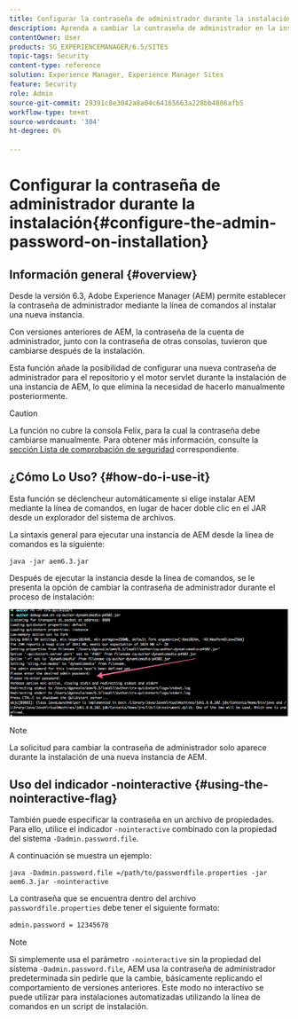 ```yaml
---
title: Configurar la contraseña de administrador durante la instalación
description: Aprenda a cambiar la contraseña de administrador en la instalación de Adobe Experience Manager.
contentOwner: User
products: SG_EXPERIENCEMANAGER/6.5/SITES
topic-tags: Security
content-type: reference
solution: Experience Manager, Experience Manager Sites
feature: Security
role: Admin
source-git-commit: 29391c8e3042a8a04c64165663a228bb4886afb5
workflow-type: tm+mt
source-wordcount: '304'
ht-degree: 0%

---
```


# Configurar la contraseña de administrador durante la instalación{#configure-the-admin-password-on-installation}

## Información general {#overview}

Desde la versión 6.3, Adobe Experience Manager (AEM) permite establecer la contraseña de administrador mediante la línea de comandos al instalar una nueva instancia.

Con versiones anteriores de AEM, la contraseña de la cuenta de administrador, junto con la contraseña de otras consolas, tuvieron que cambiarse después de la instalación.

Esta función añade la posibilidad de configurar una nueva contraseña de administrador para el repositorio y el motor servlet durante la instalación de una instancia de AEM, lo que elimina la necesidad de hacerlo manualmente posteriormente.

>[!CAUTION]
>
>La función no cubre la consola Felix, para la cual la contraseña debe cambiarse manualmente. Para obtener más información, consulte la [sección Lista de comprobación de seguridad](/help/sites-administering/security-checklist.md#change-default-passwords-for-the-aem-and-osgi-console-admin-accounts) correspondiente.

## ¿Cómo Lo Uso? {#how-do-i-use-it}

Esta función se déclencheur automáticamente si elige instalar AEM mediante la línea de comandos, en lugar de hacer doble clic en el JAR desde un explorador del sistema de archivos.

La sintaxis general para ejecutar una instancia de AEM desde la línea de comandos es la siguiente:

```shell
java -jar aem6.3.jar
```

Después de ejecutar la instancia desde la línea de comandos, se le presenta la opción de cambiar la contraseña de administrador durante el proceso de instalación:

![chlimage_1-116](assets/chlimage_1-116a.png)

>[!NOTE]
>
>La solicitud para cambiar la contraseña de administrador solo aparece durante la instalación de una nueva instancia de AEM.

## Uso del indicador -nointeractive {#using-the-nointeractive-flag}

También puede especificar la contraseña en un archivo de propiedades. Para ello, utilice el indicador `-nointeractive` combinado con la propiedad del sistema `-Dadmin.password.file`.

A continuación se muestra un ejemplo:

```shell
java -Dadmin.password.file =/path/to/passwordfile.properties -jar aem6.3.jar -nointeractive
```

La contraseña que se encuentra dentro del archivo `passwordfile.properties` debe tener el siguiente formato:

```xml
admin.password = 12345678
```

>[!NOTE]
>
>Si simplemente usa el parámetro `-nointeractive` sin la propiedad del sistema `-Dadmin.password.file`, AEM usa la contraseña de administrador predeterminada sin pedirle que la cambie, básicamente replicando el comportamiento de versiones anteriores. Este modo no interactivo se puede utilizar para instalaciones automatizadas utilizando la línea de comandos en un script de instalación.
